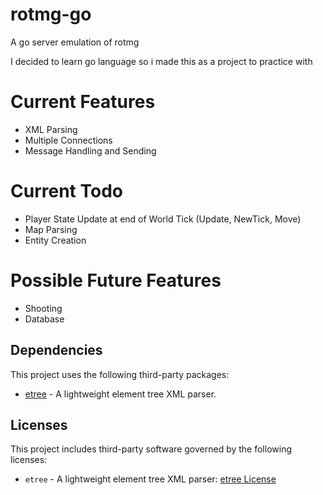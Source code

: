 # rotmg-go
A go server emulation of rotmg

I decided to learn go language so i made this as a project to practice with

# Current Features
- XML Parsing
- Multiple Connections
- Message Handling and Sending

# Current Todo
- Player State Update at end of World Tick (Update, NewTick, Move)
- Map Parsing
- Entity Creation

# Possible Future Features
- Shooting
- Database

## Dependencies

This project uses the following third-party packages:

- [etree](https://github.com/beevik/etree) - A lightweight element tree XML parser.

## Licenses

This project includes third-party software governed by the following licenses:

- `etree` - A lightweight element tree XML parser: [etree License](licenses/etree_LICENSE)